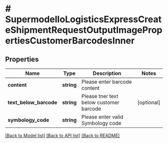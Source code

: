 # # SupermodelIoLogisticsExpressCreateShipmentRequestOutputImagePropertiesCustomerBarcodesInner

## Properties

Name | Type | Description | Notes
------------ | ------------- | ------------- | -------------
**content** | **string** | Please enter barcode content |
**text_below_barcode** | **string** | Please tner text below customer barcode | [optional]
**symbology_code** | **string** | Please enter valid Symbology code |

[[Back to Model list]](../../README.md#models) [[Back to API list]](../../README.md#endpoints) [[Back to README]](../../README.md)
